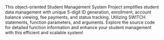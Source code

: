 This object-oriented Student Management System Project simplifies student data management with unique 5-digit ID generation, enrollment, account balance viewing, fee payments, and status tracking. Utilizing SWITCH statements, function parameters, and arguments. Explore the source code for detailed function information and enhance your student management with this efficient and scalable system!